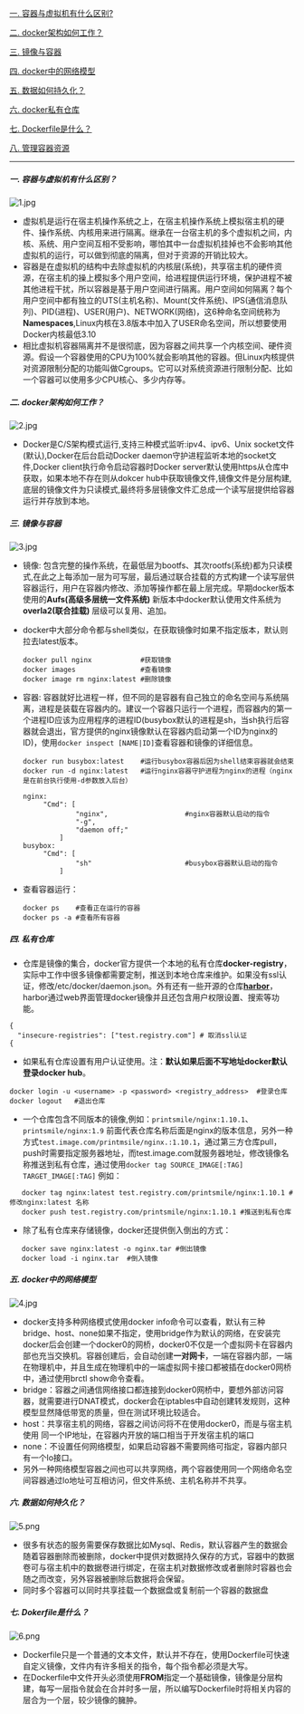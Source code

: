    [一. 容器与虚拟机有什么区别?](https://github.com/Myrecord/Docker/blob/master/README.md)
  
   [二. docker架构如何工作？](https://github.com/Myrecord/Docker/blob/master/README.md)
  
   [三. 镜像与容器](https://github.com/Myrecord/Docker/blob/master/README.md)
  
   [四. docker中的网络模型](https://github.com/Myrecord/Docker/blob/master/README.md)
  
   [五. 数据如何持久化？](https://github.com/Myrecord/Docker/blob/master/README.md)
  
   [六. docker私有仓库](https://github.com/Myrecord/Docker/blob/master/README.md)
  
   [七. Dockerfile是什么？](https://github.com/Myrecord/Docker/blob/master/README.md)
  
   [八. 管理容器资源](https://github.com/Myrecord/Docker/blob/master/README.md)
   
----
##### 一. 容器与虚拟机有什么区别？
![1.jpg](https://github.com/Myrecord/Docker/blob/master/1.jpg)
* 虚拟机是运行在宿主机操作系统之上，在宿主机操作系统上模拟宿主机的硬件、操作系统、内核用来进行隔离。继承在一台宿主机的多个虚拟机之间，内核、系统、用户空间互相不受影响，哪怕其中一台虚拟机挂掉也不会影响其他虚拟机的运行，可以做到彻底的隔离，但对于资源的开销比较大。
* 容器是在虚拟机的结构中去除虚拟机的内核层(系统)，共享宿主机的硬件资源，在宿主机的操上模拟多个用户空间，给进程提供运行环境，保护进程不被其他进程干扰，所以容器是基于用户空间进行隔离。用户空间如何隔离？每个用户空间中都有独立的UTS(主机名称)、Mount(文件系统)、IPS(通信消息队列)、PID(进程)、USER(用户)、NETWORK(网络)，这6种命名空间统称为**Namespaces**,Linux内核在3.8版本中加入了USER命名空间，所以想要使用Docker内核最低3.10
* 相比虚拟机容器隔离并不是很彻底，因为容器之间共享一个内核空间、硬件资源。假设一个容器使用的CPU为100%就会影响其他的容器。但Linux内核提供对资源限制分配的功能叫做Cgroups。它可以对系统资源进行限制分配、比如一个容器可以使用多少CPU核心、多少内存等。

##### 二. docker架构如何工作？
![2.jpg](https://github.com/Myrecord/Docker/blob/master/2.jpg)
* Docker是C/S架构模式运行,支持三种模式监听:ipv4、ipv6、Unix socket文件(默认),Docker在后台启动Docker daemon守护进程监听本地的socket文件,Docker client执行命令启动容器时Docker server默认使用https从仓库中获取，如果本地不存在则从dokcer hub中获取镜像文件,镜像文件是分层构建,底层的镜像文件为只读模式,最终将多层镜像文件汇总成一个读写层提供给容器运行并存放到本地。

##### 三. 镜像与容器
![3.jpg](https://github.com/Myrecord/Docker/blob/master/3.jpg)
* 镜像: 包含完整的操作系统，在最低层为bootfs、其次rootfs(系统)都为只读模式,在此之上每添加一层为可写层，最后通过联合挂载的方式构建一个读写层供容器运行，用户在容器内修改、添加等操作都在最上层完成。早期docker版本使用的**Aufs(高级多层统一文件系统)** 新版本中docker默认使用文件系统为**overla2(联合挂载)** 层级可以复用、追加。

* docker中大部分命令都与shell类似，在获取镜像时如果不指定版本，默认则拉去latest版本。
   ```
   docker pull nginx            #获取镜像
   docker images                #查看镜像
   docker image rm nginx:latest #删除镜像
   ```
* 容器: 容器就好比进程一样，但不同的是容器有自己独立的命名空间与系统隔离，进程是装载在容器内的。建议一个容器只运行一个进程，而容器内的第一个进程ID应该为应用程序的进程ID(busybox默认的进程是sh，当sh执行后容器就会退出，官方提供的nginx镜像默认在容器内启动第一个ID为nginx的ID)，使用`docker inspect [NAME|ID]`查看容器和镜像的详细信息。
   ```
   docker run busybox:latest    #运行busybox容器后因为shell结束容器就会结束
   docker run -d nginx:latest   #运行nginx容器守护进程为nginx的进程（nginx是在前台执行使用-d参数放入后台） 
   
   nginx:
        "Cmd": [
                "nginx",                   #nginx容器默认启动的指令
                "-g",
                "daemon off;"
            ]
   busybox:
        "Cmd": [
                "sh"                       #busybox容器默认启动的指令
            ]     
   ```
* 查看容器运行：
   ```
   docker ps    #查看正在运行的容器
   docker ps -a #查看所有容器
   ```

##### 四. 私有仓库
* 仓库是镜像的集合，docker官方提供一个本地的私有仓库**docker-registry**，实际中工作中很多镜像都需要定制，推送到本地仓库来维护。如果没有ssl认证，修改/etc/docker/daemon.json。外有还有一些开源的仓库[**harbor**](https://github.com/goharbor/harbor)，harbor通过web界面管理docker镜像并且还包含用户权限设置、搜索等功能。
```
{
  "insecure-registries": ["test.registry.com"] # 取消ssl认证
{
```
* 如果私有仓库设置有用户认证使用。注：**默认如果后面不写地址docker默认登录docker hub**。
```
docker login -u <username> -p <password> <registry_address>  #登录仓库
docker logout   #退出仓库
```

* 一个仓库包含不同版本的镜像,例如：`printsmile/nginx:1.10.1`、`printsmile/nginx:1.9` 前面代表仓库名称后面是nginx的版本信息，另外一种方式`test.image.com/printmsile/nginx.:1.10.1`，通过第三方仓库pull，push时需要指定服务器地址，而test.image.com就服务器地址，修改镜像名称推送到私有仓库，通过使用`docker tag SOURCE_IMAGE[:TAG] TARGET_IMAGE[:TAG]` 
例如：
```
   docker tag nginx:latest test.registry.com/printsmile/nginx:1.10.1 #修改nginx:latest 名称
   docker push test.registry.com/printsmile/nginx:1.10.1 #推送到私有仓库
```
* 除了私有仓库来存储镜像，docker还提供倒入倒出的方式：
```
   docker save nginx:latest -o nginx.tar #倒出镜像
   docker load -i nginx.tar  #倒入镜像
```

##### 五. docker中的网络模型
![4.jpg](https://github.com/Myrecord/Docker/blob/master/4.jpg)
* docker支持多种网络模式使用docker info命令可以查看，默认有三种bridge、host、none如果不指定，使用bridge作为默认的网络，在安装完docker后会创建一个docker0的网桥，docker0不仅是一个虚拟网卡在容器内部也充当交换机。容器创建后，会自动创建**一对网卡**，一端在容器内部，一端在物理机中，并且生成在物理机中的一端虚拟网卡接口都被插在docker0网桥中，通过使用brctl show命令查看。
* bridge：容器之间通信网络接口都连接到docker0网桥中，要想外部访问容器，就需要进行DNAT模式，docker会在iptables中自动创建转发规则，这种模型显然降低带宽的质量，但在测试环境比较适合。
* host：共享宿主机的网络，容器之间访问将不在使用docker0，而是与宿主机使用
同一个IP地址，在容器内开放的端口相当于开发宿主机的端口
* none：不设置任何网络模型，如果启动容器不需要网络可指定，容器内部只有一个lo接口。
* 另外一种网络模型容器之间也可以共享网络，两个容器使用同一个网络命名空间容器通过lo地址可互相访问，但文件系统、主机名称并不共享。

##### 六. 数据如何持久化？
![5.png](https://github.com/Myrecord/Docker/blob/master/5.png)
* 很多有状态的服务需要保存数据比如Mysql、Redis，默认容器产生的数据会随着容器删除而被删除，docker中提供对数据持久保存的方式，容器中的数据卷可与宿主机中的数据卷进行绑定，在宿主机对数据修改或者删除时容器也会随之而改变，另外容器被删除后数据将会保留。
* 同时多个容器可以同时共享挂载一个数据盘或复制前一个容器的数据盘

##### 七. Dokerfile是什么？
![6.png](https://github.com/Myrecord/Docker/blob/master/6.png)
* Dockerfile只是一个普通的文本文件，默认并不存在，使用Dockerfile可快速自定义镜像，文件内有许多相关的指令，每个指令都必须是大写。
* 在Dockerfile中文件开头必须使用**FROM**指定一个基础镜像，镜像是分层构建，每写一层指令就会在合并时多一层，所以编写Dockerfile时将相关内容的层合为一个层，较少镜像的臃肿。


